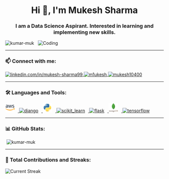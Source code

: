 <h1 align="center">Hi 👋, I'm Mukesh Sharma</h1>
<h3 align="center">I am a Data Science Aspirant. Interested in learning and implementing new skills.</h3>
<img align="right" alt="Coding" width="400" src="https://encrypted-tbn0.gstatic.com/images?q=tbn:ANd9GcQ_IMy3xPh1fdA4PE7Yg6vYOoMG7Za4TV2-jA&s">

<p align="left"> 
  <img src="https://komarev.com/ghpvc/?username=kumar-muk&label=Profile%20views&color=0e75b6&style=flat" alt="kumar-muk" /> 
</p>

---
### 📫 Connect with me:
<p align="left">
  <a href="https://linkedin.com/in/mukesh-sharma99" target="blank">
    <img align="center" src="https://raw.githubusercontent.com/rahuldkjain/github-profile-readme-generator/master/src/images/icons/Social/linked-in-alt.svg" alt="linkedin.com/in/mukesh-sharma99" height="30" width="40" />
  </a>
  <a href="https://www.kaggle.com/m1ukesh" target="blank">
    <img align="center" src="https://raw.githubusercontent.com/rahuldkjain/github-profile-readme-generator/master/src/images/icons/Social/kaggle.svg" alt="m1ukesh" height="30" width="40" />
  </a>
  <a href="https://www.hackerrank.com/mukesh10400" target="blank">
    <img align="center" src="https://raw.githubusercontent.com/rahuldkjain/github-profile-readme-generator/master/src/images/icons/Social/hackerrank.svg" alt="mukesh10400" height="30" width="40" />
  </a>
</p>

---
### 🛠️ Languages and Tools:
<p align="left">
  <a href="https://aws.amazon.com" target="_blank" rel="noreferrer">
    <img src="https://raw.githubusercontent.com/devicons/devicon/master/icons/amazonwebservices/amazonwebservices-original-wordmark.svg" alt="aws" width="30" height="30" style="margin-right: 10px;"/>
  </a>
  <a href="https://www.djangoproject.com/" target="_blank" rel="noreferrer">
    <img src="https://cdn.worldvectorlogo.com/logos/django.svg" alt="django" width="30" height="30" style="margin-right: 10px;"/>
  </a>
  <a href="https://www.python.org" target="_blank" rel="noreferrer">
    <img src="https://raw.githubusercontent.com/devicons/devicon/master/icons/python/python-original.svg" alt="python" width="30" height="30" style="margin-right: 10px;"/>
  </a>
  <a href="https://scikit-learn.org/" target="_blank" rel="noreferrer">
    <img src="https://upload.wikimedia.org/wikipedia/commons/0/05/Scikit_learn_logo_small.svg" alt="scikit_learn" width="30" height="30" style="margin-right: 10px;"/>
  </a>
  <a href="https://flask.palletsprojects.com/" target="_blank" rel="noreferrer">
    <img src="https://www.vectorlogo.zone/logos/pocoo_flask/pocoo_flask-icon.svg" alt="flask" width="30" height="30" style="margin-right: 10px;"/>
  </a>
  <a href="https://www.mongodb.com/" target="_blank" rel="noreferrer">
    <img src="https://raw.githubusercontent.com/devicons/devicon/master/icons/mongodb/mongodb-original-wordmark.svg" alt="mongodb" width="30" height="30" style="margin-right: 10px;"/>
  </a>
  <a href="https://www.tensorflow.org" target="_blank" rel="noreferrer">
    <img src="https://www.vectorlogo.zone/logos/tensorflow/tensorflow-icon.svg" alt="tensorflow" width="30" height="30" style="margin-right: 10px;"/>
  </a>
</p>

---
### 📊 GitHub Stats:
<p>&nbsp;<img align="center" src="https://github-readme-stats.vercel.app/api?username=kumar-muk&show_icons=true&locale=en" alt="kumar-muk" /></p>

---
### 🎯 Total Contributions and Streaks:
<p>
  <img align="center" src="https://github-readme-streak-stats.herokuapp.com/?user=kumar-muk&theme=black-ice&hide_border=true&stroke=0000&background=060A0CD0" alt="Current Streak"/>
</p>
